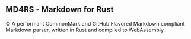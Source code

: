 ## MD4RS - Markdown for Rust

⚙️ A performant CommonMark and  GitHub Flavored Markdown compliant Markdown parser, written in Rust and compiled to WebAssembly. 
